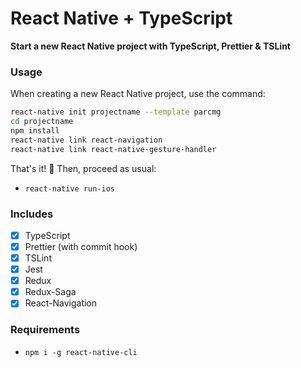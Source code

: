 # React Native + TypeScript

**Start a new React Native project with TypeScript, Prettier & TSLint**

### Usage

When creating a new React Native project, use the command:

```bash
react-native init projectname --template parcmg
cd projectname
npm install
react-native link react-navigation
react-native link react-native-gesture-handler
```

That's it! 🎉 Then, proceed as usual:

- `react-native run-ios`

### Includes

- [x] TypeScript
- [x] Prettier (with commit hook)
- [x] TSLint
- [x] Jest
- [x] Redux
- [x] Redux-Saga
- [x] React-Navigation

### Requirements

- `npm i -g react-native-cli`
